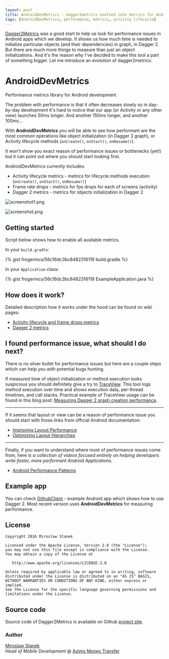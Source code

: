 ```yaml
---
layout: post
title: AndroidDevMetrics - dagger2metrics evolved into metrics for Android development
tags: [AndroidDevMetrics, performance, metrics, activity lifecycle]
---
```


[Dagger2Metrics] was a good start to help us look for performance issues in Android apps which we develop. It shows us how much time is needed to initialize particular objects (and their dependencies) in graph, in Dagger 2. But there are much more things to measure than just an object initializations. And it's the reason why I've decided to make this tool a part of something bigger. Let me introduce an evolution of dagger2metrics:

# AndroidDevMetrics
Performance metrics library for Android development. 

The problem with performance is that it often decreases slowly so in day-by-day development it's hard to notice that our app (or Activity or any other view) launches 50ms longer. And another 150ms longer, and another 100ms...

With **AndroidDevMetrics** you will be able to see how performant are the most common operations like object initialization (in Dagger 2 graph), or Activity lifecycle methods (`onCreate()`, `onStart()`, `onResume()`).

It won't show you exact reason of performance issues or bottlenecks (yet!) but it can point out where you should start looking first. 

AndroidDevMetrics currently includes:

* Activity lifecycle metrics - metrics for lifecycle methods execution (`onCreate()`, `onStart()`, `onResume()`)
* Frame rate drops - metrics for fps drops for each of screens (activity)
* Dagger 2 metrics - metrics for objects initialization in Dagger 2 

![screenshot1.png](https://raw.githubusercontent.com/frogermcs/androiddevmetrics/master/art/activities_metrics.png)

![screenshot.png](https://raw.githubusercontent.com/frogermcs/androiddevmetrics/master/art/dagger2_metrics.png)

## Getting started

Script below shows how to enable all available metrics.

In your `build.gradle`:

{% gist frogermcs/56c16dc3bc8482316119 build.gradle %}

In your `Application` class:

{% gist frogermcs/56c16dc3bc8482316119 ExampleApplication.java %}

## How does it work?

Detailed description how it works under the hood can be found on wiki pages:

* [Activity lifecycle and frame drops metrics](https://github.com/frogermcs/AndroidDevMetrics/wiki/Activity-lifecycle-metrics)
* [Dagger 2 metrics](https://github.com/frogermcs/AndroidDevMetrics/wiki/Dagger-2-metrics)

## I found performance issue, what should I do next?

There is no silver bullet for performance issues but here are a couple steps which can help you with potential bugs hunting.

If measured time of object initialization or method execution looks suspicious you should definitely give a try to [TraceView](http://developer.android.com/tools/debugging/debugging-tracing.html). This tool logs method execution over time and shows execution data, per-thread timelines, and call stacks. Practical example of TraceView usage can be found in this blog post: [Measuring Dagger 2 graph creation performance](http://frogermcs.github.io/dagger-graph-creation-performance/).

---

If it seems that layout or view can be a reason of performance issue you should start with those links from official Android documentation:

* [Improving Layout Performance](http://developer.android.com/training/improving-layouts/index.html)
* [Optimizing Layout Hierarchies](http://developer.android.com/training/improving-layouts/optimizing-layout.html)

--- 

Finally, if you want to understand where most of performance issues come from, here *is a collection of videos focused entirely on helping developers write faster, more performant Android Applications.*

* [Android Performance Patterns](https://www.youtube.com/playlist?list=PLWz5rJ2EKKc9CBxr3BVjPTPoDPLdPIFCE)

## Example app

You can check [GithubClient](https://github.com/frogermcs/githubclient) - example Android app which shows how to use Dagger 2. Most recent version uses **AndroidDevMetrics** for measuring performance.

## License

    Copyright 2016 Miroslaw Stanek

    Licensed under the Apache License, Version 2.0 (the "License");
    you may not use this file except in compliance with the License.
    You may obtain a copy of the License at

       http://www.apache.org/licenses/LICENSE-2.0

    Unless required by applicable law or agreed to in writing, software
    distributed under the License is distributed on an "AS IS" BASIS,
    WITHOUT WARRANTIES OR CONDITIONS OF ANY KIND, either express or implied.
    See the License for the specific language governing permissions and
    limitations under the License.


## Source code

Source code of Dagger2Metrics is available on Github [project site].

### Author 

[Miroslaw Stanek]  
*Head of Mobile Development* @ [Azimo Money Transfer]

[Miroslaw Stanek]:http://about.me/froger_mcs
[Azimo Money Transfer]:https://azimo.com
[Dagger 2 - graph creation performance]:http://frogermcs.github.io/dagger-graph-creation-performance/
[Traceview]:http://tools.android.com/tips/traceview
[Dagger2Metrics]:https://github.com/frogermcs/dagger2metrics
[project site]:https://github.com/frogermcs/androiddevmetrics
